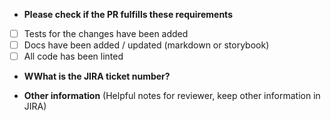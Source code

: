 - **Please check if the PR fulfills these requirements**

* [ ] Tests for the changes have been added
* [ ] Docs have been added / updated (markdown or storybook)
* [ ] All code has been linted

- **WWhat is the JIRA ticket number?**

- **Other information** (Helpful notes for reviewer, keep other information in JIRA)
